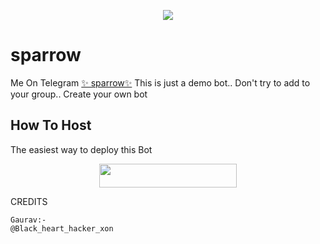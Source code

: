 <p align="center">
    
</p>

<p align="center">
  <img src="https://telegra.ph/file/0cce521ae38466d192c15.jpg">
</p>

# sparrow
Me On Telegram [✨ sparrow✨](https://t.me/yone_support_official)
This is just a demo bot.. Don't try to add to your group.. Create your own bot 
## How To Host
The easiest way to deploy this Bot
<p align="center"><a href="https://heroku.com/deploy?template=https://github.com/gauravsingh0/YoneRobot-1"> <img src="https://img.shields.io/badge/Deploy%20To%20Heroku-black?style=for-the-badge&logo=heroku" width="220" height="38.45"/></a></p>
 
CREDITS
```
Gaurav:-
@Black_heart_hacker_xon
